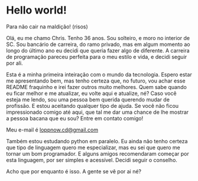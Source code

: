 # Hello world! 
Para não cair na maldição! (risos)

Olá, eu me chamo Chris. Tenho 36 anos. Sou solteiro, e moro no interior de SC. Sou bancário de carreira, do ramo privado, mas em algum momento ao longo do último ano eu decidi que queria fazer algo de diferente. A carreira de programação pareceu perfeita para o meu estilo e vida, e decidi seguir por ali.

Esta é a minha primeira inteiração com o mundo da tecnologia. Espero estar me apresentando bem, mas tenho certeza que, no futuro, vou achar esse README fraquinho e irei fazer outros muito melhores. Quem sabe quando eu ficar melhor e me atualizar, eu volte aqui e atualize, né?
Caso você esteja me lendo, sou uma pessoa bem querida querendo mudar de profissão. E estou aceitando qualquer tipo de ajuda.
Se você não ficou impressionado comigo até aqui, que tal me dar uma chance de lhe mostrar a pessoa bacana que eu sou? Entre em contato comigo!

Meu e-mail é loppnow.cd@gmail.com

Também estou estudando python em paralelo. Eu ainda não tenho certeza que tipo de linguagem quero me especializar, mas eu sei que quero me tornar um bom programador. E alguns amigos recomendaram começar por esta linguagem, por ser simples e acessível. Decidi seguir o conselho.

Acho que por enquanto é isso. A gente se vê por ai né?